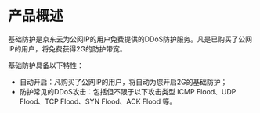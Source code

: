 # 产品概述


基础防护是京东云为公网IP的用户免费提供的DDoS防护服务。凡是已购买了公网IP的用户，将免费获得2G的防护带宽。

基础防护具备以下特性：

* 自动开启：凡购买了公网IP的用户，将自动为您开启2G的基础防护；
* 防护常见的DDoS攻击：包括但不限于以下攻击类型 ICMP Flood、UDP Flood、TCP Flood、SYN Flood、ACK Flood 等。


